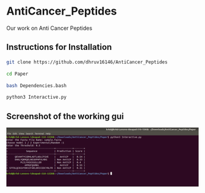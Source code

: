 # AntiCancer_Peptides
Our work on Anti Cancer Peptides

## Instructions for Installation 
```bash
git clone https://github.com/dhruv16146/AntiCancer_Peptides 
```

```bash
cd Paper 
```


```bash
bash Dependencies.bash 
```


```bash
python3 Interactive.py
```

## Screenshot of the working gui
![Screenshot](screenshot.png)
